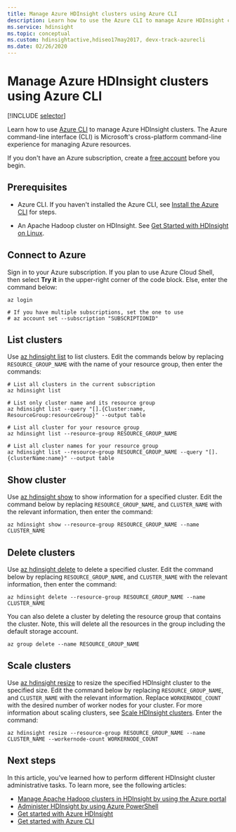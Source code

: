 ```yaml
---
title: Manage Azure HDInsight clusters using Azure CLI
description: Learn how to use the Azure CLI to manage Azure HDInsight clusters. Cluster types include Apache Hadoop, Spark, HBase, Storm, Kafka, Interactive Query.
ms.service: hdinsight
ms.topic: conceptual
ms.custom: hdinsightactive,hdiseo17may2017, devx-track-azurecli
ms.date: 02/26/2020
---
```


# Manage Azure HDInsight clusters using Azure CLI

[!INCLUDE [selector](includes/hdinsight-portal-management-selector.md)]

Learn how to use [Azure CLI](/cli/azure/) to manage Azure HDInsight clusters. The Azure command-line interface (CLI) is Microsoft's cross-platform command-line experience for managing Azure resources.

If you don't have an Azure subscription, create a [free account](https://azure.microsoft.com/free/?WT.mc_id=A261C142F) before you begin.

## Prerequisites

* Azure CLI. If you haven't installed the Azure CLI, see [Install the Azure CLI](/cli/azure/install-azure-cli) for steps.

* An Apache Hadoop cluster on HDInsight. See [Get Started with HDInsight on Linux](hadoop/apache-hadoop-linux-tutorial-get-started.md).

## Connect to Azure

Sign in to your Azure subscription. If you plan to use Azure Cloud Shell, then select **Try it** in the upper-right corner of the code block. Else, enter the command below:

```azurecli-interactive
az login

# If you have multiple subscriptions, set the one to use
# az account set --subscription "SUBSCRIPTIONID"
```

## List clusters

Use [az hdinsight list](/cli/azure/hdinsight#az_hdinsight_list) to list clusters. Edit the commands below by replacing `RESOURCE_GROUP_NAME` with the name of your resource group, then enter the commands:

```azurecli-interactive
# List all clusters in the current subscription
az hdinsight list

# List only cluster name and its resource group
az hdinsight list --query "[].{Cluster:name, ResourceGroup:resourceGroup}" --output table

# List all cluster for your resource group
az hdinsight list --resource-group RESOURCE_GROUP_NAME

# List all cluster names for your resource group
az hdinsight list --resource-group RESOURCE_GROUP_NAME --query "[].{clusterName:name}" --output table
```

## Show cluster

Use [az hdinsight show](/cli/azure/hdinsight#az_hdinsight_show) to show information for a specified cluster. Edit the command below by replacing `RESOURCE_GROUP_NAME`, and `CLUSTER_NAME` with the relevant information, then enter the command:

```azurecli-interactive
az hdinsight show --resource-group RESOURCE_GROUP_NAME --name CLUSTER_NAME
```

## Delete clusters

Use [az hdinsight delete](/cli/azure/hdinsight#az_hdinsight_delete) to delete a specified cluster. Edit the command below by replacing `RESOURCE_GROUP_NAME`, and `CLUSTER_NAME` with the relevant information, then enter the command:

```azurecli-interactive
az hdinsight delete --resource-group RESOURCE_GROUP_NAME --name CLUSTER_NAME
```

You can also delete a cluster by deleting the resource group that contains the cluster. Note, this will delete all the resources in the group including the default storage account.

```azurecli-interactive
az group delete --name RESOURCE_GROUP_NAME
```

## Scale clusters

Use [az hdinsight resize](/cli/azure/hdinsight#az_hdinsight_resize) to resize the specified HDInsight cluster to the specified size. Edit the command below by replacing `RESOURCE_GROUP_NAME`, and `CLUSTER_NAME` with the relevant information. Replace `WORKERNODE_COUNT` with the desired number of worker nodes for your cluster. For more information about scaling clusters, see [Scale HDInsight clusters](./hdinsight-scaling-best-practices.md). Enter the command:

```azurecli-interactive
az hdinsight resize --resource-group RESOURCE_GROUP_NAME --name CLUSTER_NAME --workernode-count WORKERNODE_COUNT
```

## Next steps

In this article, you've learned how to perform different HDInsight cluster administrative tasks. To learn more, see the following articles:

* [Manage Apache Hadoop clusters in HDInsight by using the Azure portal](hdinsight-administer-use-portal-linux.md)
* [Administer HDInsight by using Azure PowerShell](hdinsight-administer-use-powershell.md)
* [Get started with Azure HDInsight](hadoop/apache-hadoop-linux-tutorial-get-started.md)
* [Get started with Azure CLI](/cli/azure/get-started-with-azure-cli)
